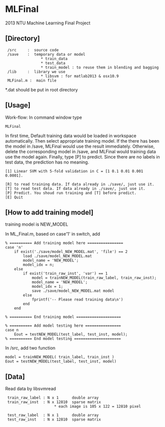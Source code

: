 MLFinal
=======

2013 NTU Machine Learning Final Project


[Directory]
---------------------
```
 /src     :  source code
 /save    :  temporary data or model
                * train_data
                * test_data
                * train_model : to reuse them in blending and bagging
 /lib     :  library we use
                * libsvm : for matlab2013 & osx10.9
 MLFinal.m :  main file
```
*.dat should be put in root directory

[Usage]
---------------------
Work-flow:
In command window type 
```
MLFinal
```
In first time, Default training data would be loaded in workspace automatically. Then select appropriate training model. If the there has been the model in /save, MLFinal would use the result immediately. Otherwise, delete the corresponding model in /save, and MLFinal would training data use the model again. Finally, type [P] to predict.
Since there are no labels in test data, the prediction has no meaning.

```
[1] Linear SVM with 5-fold validation in C = [1 0.1 0.01 0.001 0.0001].

[R] to read training data. If data already in ./save/, just use it.
[T] to read test data. If data already in ./save/, just use it.
[P] Predict. You shoud run training and [T] before predict.
[E] Quit
```

[How to add training model]
---------------------
training model is NEW_MODEL

In ML_Final.m, based on case'1' in switch, add 
```
% ========== Add training model here ================
case 'n'
    if exist('./save/model_NEW_MODEL.mat', 'file') == 2
        load ./save/model_NEW_MODEL.mat
        model_name = 'NEW_MODEL';
        model_idx = n;
    else
        if exist('train_raw_inst', 'var') == 1                    
            model = trainNEW_MODEL(train_raw_label, train_raw_inst);
            model_name = 'NEW_MODEL';
            model_idx = 1;
            save ./save/model_NEW_MODEL.mat model
        else
            fprintf('-- Please read training data\n')
        end
    end
            
% ========== End training model ====================
```
```
% ========== Add model testing here ================
case n
    Eout = testNEW_MODEL(test_label, test_inst, model);
% ========== End model testing =====================
```

In /src, add two function
```
model = trainNEW_MODEL( train_label, train_inst )
Eout = testNEW_MODEL(test_label, test_inst, model)

```
  
[Data]
---------------------
Read data by libsvmread
```
 train_raw_label : N x 1      double array
 train_raw_inst  : N x 12810  sparse matrix
                      * each image is 105 x 122 = 12810 pixel

 test_raw_label  : N x 1      double array
 test_raw_inst   : N x 12810  sparse matrix
```
